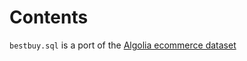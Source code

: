# Contents

`bestbuy.sql` is a port of the [Algolia ecommerce dataset](https://github.com/algolia/datasets/tree/master/ecommerce)
